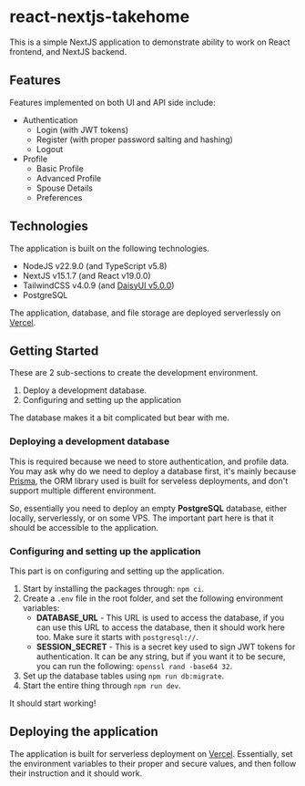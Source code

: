 # react-nextjs-takehome
This is a simple NextJS application to demonstrate ability to work on React frontend, and NextJS backend.

## Features
Features implemented on both UI and API side include:

- Authentication
    - Login (with JWT tokens)
    - Register (with proper password salting and hashing)
    - Logout
- Profile
    - Basic Profile
    - Advanced Profile
    - Spouse Details
    - Preferences

## Technologies
The application is built on the following technologies.

- NodeJS v22.9.0 (and TypeScript v5.8)
- NextJS v15.1.7 (and React v19.0.0)
- TailwindCSS v4.0.9 (and [DaisyUI v5.0.0](https://daisyui.com/))
- PostgreSQL

The application, database, and file storage are deployed serverlessly on [Vercel](https://vercel.com/).

## Getting Started
These are 2 sub-sections to create the development environment.

1. Deploy a development database.
2. Configuring and setting up the application

The database makes it a bit complicated but bear with me.

### Deploying a development database
This is required because we need to store authentication, and profile data. You may ask why do we need to deploy a database first, it's mainly because [Prisma](https://www.prisma.io/), the ORM library used is built for serveless deployments, and don't support multiple different environment.

So, essentially you need to deploy an empty **PostgreSQL** database, either locally, serverlessly, or on some VPS. The important part here is that it should be accessible to the application.

### Configuring and setting up the application
This part is on configuring and setting up the application.

1. Start by installing the packages through: `npm ci`.
2. Create a `.env` file in the root folder, and set the following environment variables:
    - **DATABASE_URL** - This URL is used to access the database, if you can use this URL to access the database, then it should work here too. Make sure it starts with `postgresql://`.
    - **SESSION_SECRET** - This is a secret key used to sign JWT tokens for authentication. It can be any string, but if you want it to be secure, you can run the following: `openssl rand -base64 32`.
3. Set up the database tables using `npm run db:migrate`. 
4. Start the entire thing through `npm run dev`.

It should start working!

## Deploying the application
The application is built for serverless deployment on [Vercel](https://vercel.com/). Essentially, set the environment variables to their proper and secure values, and then follow their instruction and it should work. 